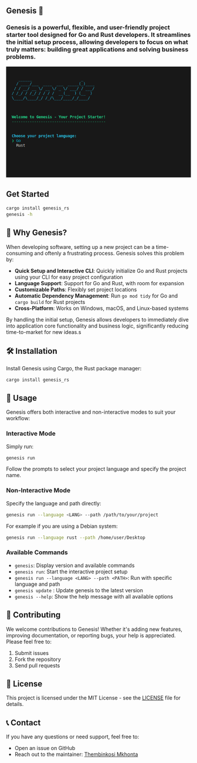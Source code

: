 <h2 align="start">Genesis 🌱</h1>
<h3 align="start">Genesis is a powerful, flexible, and user-friendly project starter tool designed for Go and Rust developers. It streamlines the initial setup process, allowing developers to focus on what truly matters: building great applications and solving business problems.</h3>

<p align="start">
    <img src="./genesis.png" alt="genesis" />
</p>

## Get Started

```sh
cargo install genesis_rs
genesis -h
```

## 🚀 Why Genesis?

When developing software, setting up a new project can be a time-consuming and oftenly a frustrating process. Genesis solves this problem by:

- **Quick Setup and Interactive CLI**: Quickly initialize Go and Rust projects using your CLI for easy project configuration
- **Language Support**: Support for Go and Rust, with room for expansion
- **Customizable Paths**: Flexibly set project locations
- **Automatic Dependency Management**: Run `go mod tidy` for Go and `cargo build` for Rust projects
- **Cross-Platform**: Works on Windows, macOS, and Linux-based systems

By handling the initial setup, Genesis allows developers to immediately dive into application core functionality and business logic, significantly reducing time-to-market for new ideas.s

## 🛠 Installation

Install Genesis using Cargo, the Rust package manager:

```bash
cargo install genesis_rs
```

## 📘 Usage

Genesis offers both interactive and non-interactive modes to suit your workflow:

### Interactive Mode

Simply run:

```bash
genesis run
```

Follow the prompts to select your project language and specify the project name.

### Non-Interactive Mode

Specify the language and path directly:

```bash
genesis run --language <LANG> --path /path/to/your/project
```

For example if you are using a Debian system:

```bash
genesis run --language rust --path /home/user/Desktop
```

### Available Commands

- `genesis`: Display version and available commands
- `genesis run`: Start the interactive project setup
- `genesis run --language <LANG> --path <PATH>`: Run with specific language and path
- `genesis update` : Update genesis to the latest version
- `genesis --help`: Show the help message with all available options

## 🤝 Contributing

We welcome contributions to Genesis! Whether it's adding new features, improving documentation, or reporting bugs, your help is appreciated. Please feel free to:

1. Submit issues
2. Fork the repository
3. Send pull requests

## 📄 License

This project is licensed under the MIT License - see the [LICENSE](LICENSE) file for details.

## 📞 Contact

If you have any questions or need support, feel free to:

- Open an issue on GitHub
- Reach out to the maintainer: [Thembinkosi Mkhonta](https://github.com/ThembinkosiThemba)
